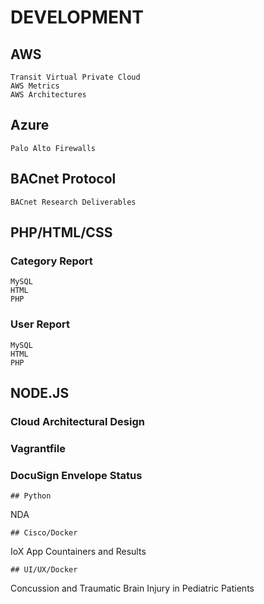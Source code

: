 # DEVELOPMENT
## AWS 
```
Transit Virtual Private Cloud
AWS Metrics
AWS Architectures
```
## Azure
```
Palo Alto Firewalls
```
## BACnet Protocol
```
BACnet Research Deliverables
```
## PHP/HTML/CSS
### Category Report
```
MySQL 
HTML
PHP
```
### User Report 
```
MySQL 
HTML
PHP
```
## NODE.JS
### Cloud Architectural Design
### Vagrantfile
### DocuSign Envelope Status 
```
## Python
```
NDA
```
## Cisco/Docker
```
IoX App Countainers and Results 
```
## UI/UX/Docker
```
Concussion and Traumatic Brain Injury in Pediatric Patients
```
